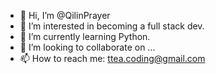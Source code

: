 - 👋 Hi, I’m @QilinPrayer
- 👀 I’m interested in becoming a full stack dev.
- 🌱 I’m currently learning Python.
- 💞️ I’m looking to collaborate on ...
- 📫 How to reach me: ttea.coding@gmail.com

<!---
QilinPrayer/QilinPrayer is a ✨ special ✨ repository because its `README.md` (this file) appears on your GitHub profile.
You can click the Preview link to take a look at your changes.
--->
